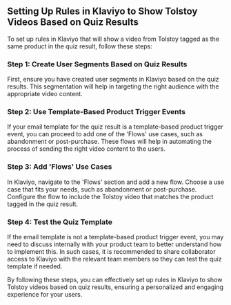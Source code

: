 ## Setting Up Rules in Klaviyo to Show Tolstoy Videos Based on Quiz Results

To set up rules in Klaviyo that will show a video from Tolstoy tagged as the same product in the quiz result, follow these steps:

### Step 1: Create User Segments Based on Quiz Results

First, ensure you have created user segments in Klaviyo based on the quiz results. This segmentation will help in targeting the right audience with the appropriate video content.

### Step 2: Use Template-Based Product Trigger Events

If your email template for the quiz result is a template-based product trigger event, you can proceed to add one of the 'Flows' use cases, such as abandonment or post-purchase. These flows will help in automating the process of sending the right video content to the users.

### Step 3: Add 'Flows' Use Cases

In Klaviyo, navigate to the 'Flows' section and add a new flow. Choose a use case that fits your needs, such as abandonment or post-purchase. Configure the flow to include the Tolstoy video that matches the product tagged in the quiz result.

### Step 4: Test the Quiz Template

If the email template is not a template-based product trigger event, you may need to discuss internally with your product team to better understand how to implement this. In such cases, it is recommended to share collaborator access to Klaviyo with the relevant team members so they can test the quiz template if needed.

By following these steps, you can effectively set up rules in Klaviyo to show Tolstoy videos based on quiz results, ensuring a personalized and engaging experience for your users.